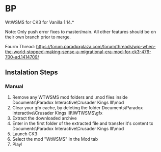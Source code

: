 # BP
WtWSMS for CK3 for Vanilla 1.14.*

Note: Only push error fixes to master/main. All other features should be on their own branch prior to merge.

Fourm Thread: https://forum.paradoxplaza.com/forum/threads/wip-when-the-world-stopped-making-sense-a-migrational-era-mod-for-ck3-476-700-ad.1414709/

## Instalation Steps

### Manual
1. Remove any WTWSMS mod folders and .mod files inside Documents\Paradox Interactive\Crusader Kings III\mod
2. Clear your gfx cache, by deleting the folder Documents\Paradox Interactive\Crusader Kings III\IWTWSMS\gfx
3. Extract the downloaded archive
4. Enter in the first folder of the extracted file and transfer it's content to Documents\Paradox Interactive\Crusader Kings III\mod
5. Launch CK3
6. Select the mod "WtWSMS" in the Mod tab
7. Play!
